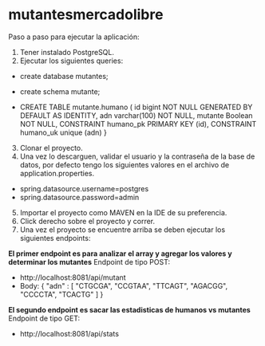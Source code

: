 # mutantesmercadolibre
Paso a paso para ejecutar la aplicación:

1. Tener instalado PostgreSQL.
2. Ejecutar los siguientes queries:

- create database mutantes;

- create schema mutante;

- CREATE TABLE mutante.humano
(
    id bigint 				NOT NULL GENERATED BY DEFAULT AS IDENTITY,
    adn varchar(100) 		NOT NULL,
    mutante Boolean			NOT NULL,
    CONSTRAINT humano_pk PRIMARY KEY (id),
    CONSTRAINT humano_uk unique (adn)
}
3. Clonar el proyecto.
4. Una vez lo descarguen, validar el usuario y la contraseña de la base de datos, por defecto tengo los siguientes valores en el archivo de application.properties.

- spring.datasource.username=postgres
- spring.datasource.password=admin

5. Importar el proyecto como MAVEN en la IDE de su preferencia.
6. Click derecho sobre el proyecto y correr.
7. Una vez el proyecto se encuentre arriba se deben ejecutar los siguientes endpoints:

**El primer endpoint es para analizar el array y agregar los valores y determinar los mutantes**
Endpoint de tipo POST:
- http://localhost:8081/api/mutant
- Body:
{
    "adn" : [
        "CTGCGA", "CCGTAA", "TTCAGT", "AGACGG", "CCCCTA", "TCACTG"
    ]
}

**El segundo endpoint es sacar las estadisticas de humanos vs mutantes**
Endpoint de tipo GET:
- http://localhost:8081/api/stats

